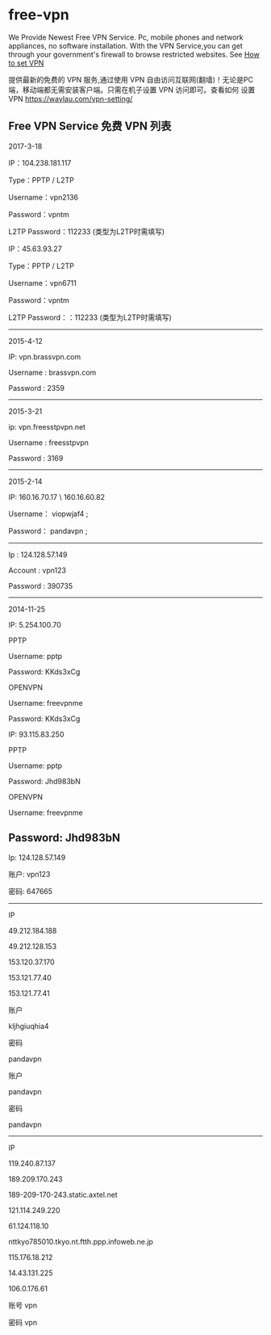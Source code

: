 free-vpn
========

We Provide Newest Free VPN Service. Pc, mobile phones and network appliances, no software installation. With the VPN Service,you can get through your government's firewall to browse restricted websites. See [How to set VPN](https://waylau.com/vpn-setting/)

提供最新的免费的 VPN 服务,通过使用 VPN 自由访问互联网(翻墙)！无论是PC端，移动端都无需安装客户端。只需在机子设置 VPN 访问即可。查看如何 设置 VPN <https://waylau.com/vpn-setting/>

## Free VPN Service 免费 VPN 列表

2017-3-18

IP：104.238.181.117

Type：PPTP / L2TP

Username：vpn2136

Password：vpntm

L2TP Password：112233 (类型为L2TP时需填写)


IP：45.63.93.27

Type：PPTP / L2TP

Username：vpn6711

Password：vpntm

L2TP Password：：112233 (类型为L2TP时需填写)

---------------------

2015-4-12

IP: vpn.brassvpn.com

Username : brassvpn.com

Password : 2359

---------------------
2015-3-21

ip: vpn.freesstpvpn.net

Username : freesstpvpn

Password : 3169

---------------------


2015-2-14

IP: 160.16.70.17 \ 160.16.60.82

Username：	viopwjaf4 ;

Password：	pandavpn ;

--------------------
Ip : 124.128.57.149

Account : vpn123

Password : 390735

------------

2014-11-25

IP: 5.254.100.70

PPTP

Username: pptp

Password: KKds3xCg
 

OPENVPN

Username: freevpnme

Password: KKds3xCg

IP: 93.115.83.250

PPTP

Username: pptp

Password: Jhd983bN

OPENVPN

Username: freevpnme

Password: Jhd983bN
--------------------------
Ip: 124.128.57.149

账户: vpn123

密码: 647665

--------------------------
IP

49.212.184.188

49.212.128.153

153.120.37.170

153.121.77.40

153.121.77.41

账户

kljhgiuqhia4

密码 

pandavpn


账户

pandavpn

密码 

pandavpn

------------------------------
IP

119.240.87.137

189.209.170.243

189-209-170-243.static.axtel.net

121.114.249.220

61.124.118.10

nttkyo785010.tkyo.nt.ftth.ppp.infoweb.ne.jp

115.176.18.212

14.43.131.225

106.0.176.61

账号 vpn

密码 vpn
